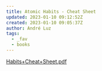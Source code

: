 ```yaml
---
title: Atomic Habits - Cheat Sheet
updated: 2023-01-10 09:12:52Z
created: 2023-01-10 09:05:37Z
author: André Luz
tags:
  - _fav
  - books
---
```


[Habits+Cheat+Sheet.pdf](Habits_Cheat_Sheet.pdf)